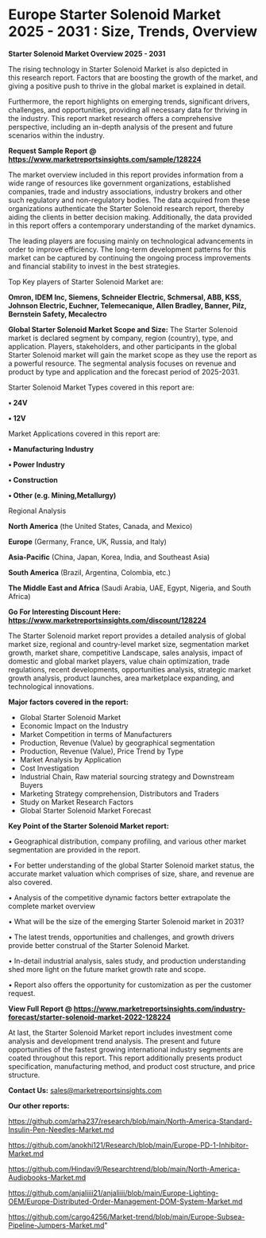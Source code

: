  # Europe Starter Solenoid Market 2025 - 2031 : Size, Trends, Overview

<Strong> Starter Solenoid Market Overview 2025 - 2031</strong>

The rising technology in Starter Solenoid Market is also depicted in this research report. Factors that are boosting the growth of the market, and giving a positive push to thrive in the global market is explained in detail.

Furthermore, the report highlights on emerging trends, significant drivers, challenges, and opportunities, providing all necessary data for thriving in the industry. This report market research offers a comprehensive perspective, including an in-depth analysis of the present and future scenarios within the industry.

<strong>Request Sample Report @ <a href=https://www.marketreportsinsights.com/sample/128224>https://www.marketreportsinsights.com/sample/128224</a></strong>

The market overview included in this report provides information from a wide range of resources like government organizations, established companies, trade and industry associations, industry brokers and other such regulatory and non-regulatory bodies. The data acquired from these organizations authenticate the Starter Solenoid research report, thereby aiding the clients in better decision making. Additionally, the data provided in this report offers a contemporary understanding of the market dynamics.

The leading players are focusing mainly on technological advancements in order to improve efficiency. The long-term development patterns for this market can be captured by continuing the ongoing process improvements and financial stability to invest in the best strategies.

Top Key players of Starter Solenoid Market are:

<strong>Omron, IDEM Inc, Siemens, Schneider Electric, Schmersal, ABB, KSS, Johnson Electric, Euchner, Telemecanique, Allen Bradley, Banner, Pilz, Bernstein Safety, Mecalectro</strong>

<strong><b>Global Starter Solenoid Market Scope and Size:</b></strong>
The Starter Solenoid market is declared segment by company, region (country), type, and application. Players, stakeholders, and other participants in the global Starter Solenoid market will gain the market scope as they use the report as a powerful resource. The segmental analysis focuses on revenue and product by type and application and the forecast period of 2025-2031.

Starter Solenoid Market Types covered in this report are:

<strong>• 24V

• 12V</strong>

Market Applications covered in this report are:

<strong>• Manufacturing Industry

• Power Industry

• Construction

• Other (e.g. Mining,Metallurgy)</strong> 

Regional Analysis

<strong>North America</strong> (the United States, Canada, and Mexico)

<strong>Europe</strong> (Germany, France, UK, Russia, and Italy)

<strong>Asia-Pacific</strong> (China, Japan, Korea, India, and Southeast Asia)

<strong>South America</strong> (Brazil, Argentina, Colombia, etc.)

<strong>The Middle East and Africa</strong> (Saudi Arabia, UAE, Egypt, Nigeria, and South Africa)

<strong>Go For Interesting Discount Here: <a href=https://www.marketreportsinsights.com/discount/128224>https://www.marketreportsinsights.com/discount/128224</a></strong>

The Starter Solenoid market report provides a detailed analysis of global market size, regional and country-level market size, segmentation market growth, market share, competitive Landscape, sales analysis, impact of domestic and global market players, value chain optimization, trade regulations, recent developments, opportunities analysis, strategic market growth analysis, product launches, area marketplace expanding, and technological innovations.

<strong><b>Major factors covered in the report:</b></strong>
<ul>
  <li>Global Starter Solenoid Market </li>
  <li>Economic Impact on the Industry</li>
  <li>Market Competition in terms of Manufacturers</li>
  <li>Production, Revenue (Value) by geographical segmentation</li>
  <li>Production, Revenue (Value), Price Trend by Type</li>
  <li>Market Analysis by Application</li>
  <li>Cost Investigation</li>
  <li>Industrial Chain, Raw material sourcing strategy and Downstream Buyers</li>
  <li>Marketing Strategy comprehension, Distributors and Traders</li>
  <li>Study on Market Research Factors</li>
  <li>Global Starter Solenoid Market Forecast</li>
</ul>

<strong><b>Key Point of the Starter Solenoid Market report:</b></strong>

• Geographical distribution, company profiling, and various other market segmentation are provided in the report.

• For better understanding of the global Starter Solenoid market status, the accurate market valuation which comprises of size, share, and revenue are also covered.

• Analysis of the competitive dynamic factors better extrapolate the complete market overview

• What will be the size of the emerging Starter Solenoid market in 2031?

• The latest trends, opportunities and challenges, and growth drivers provide better construal of the Starter Solenoid Market.

• In-detail industrial analysis, sales study, and production understanding shed more light on the future market growth rate and scope.

• Report also offers the opportunity for customization as per the customer request.

<strong><b>View Full Report @ <a href=https://www.marketreportsinsights.com/industry-forecast/starter-solenoid-market-2022-128224>https://www.marketreportsinsights.com/industry-forecast/starter-solenoid-market-2022-128224</a></b></strong>


At last, the Starter Solenoid Market report includes investment come analysis and development trend analysis. The present and future opportunities of the fastest growing international industry segments are coated throughout this report. This report additionally presents product specification, manufacturing method, and product cost structure, and price structure.

<strong>Contact Us:</strong>
sales@marketreportsinsights.com

<strong>Our other reports:</strong>

<a href=https://github.com/arha237/research/blob/main/North-America-Standard-Insulin-Pen-Needles-Market.md>https://github.com/arha237/research/blob/main/North-America-Standard-Insulin-Pen-Needles-Market.md</a>

<a href=https://github.com/anokhi121/Research/blob/main/Europe-PD-1-Inhibitor-Market.md>https://github.com/anokhi121/Research/blob/main/Europe-PD-1-Inhibitor-Market.md</a>

<a href=https://github.com/Hindavi9/Researchtrend/blob/main/North-America-Audiobooks-Market.md>https://github.com/Hindavi9/Researchtrend/blob/main/North-America-Audiobooks-Market.md</a>

<a href=https://github.com/anjaliiii21/anjaliiii/blob/main/Europe-Lighting-OEM/Europe-Distributed-Order-Management-DOM-System-Market.md>https://github.com/anjaliiii21/anjaliiii/blob/main/Europe-Lighting-OEM/Europe-Distributed-Order-Management-DOM-System-Market.md</a>

<a href=https://github.com/cargo4256/Market-trend/blob/main/Europe-Subsea-Pipeline-Jumpers-Market.md>https://github.com/cargo4256/Market-trend/blob/main/Europe-Subsea-Pipeline-Jumpers-Market.md</a>"

